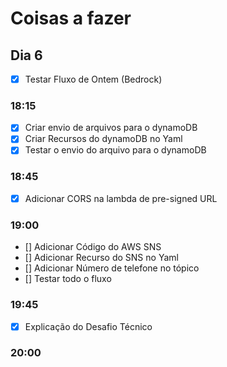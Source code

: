 # Coisas a fazer

## Dia 6

- [x] Testar Fluxo de Ontem (Bedrock)

### 18:15

- [x] Criar envio de arquivos para o dynamoDB
- [x] Criar Recursos do dynamoDB no Yaml
- [x] Testar o envio do arquivo para o dynamoDB

### 18:45

- [x] Adicionar CORS na lambda de pre-signed URL

### 19:00

- [] Adicionar Código do AWS SNS
- [] Adicionar Recurso do SNS no Yaml
- [] Adicionar Número de telefone no tópico
- [] Testar todo o fluxo

### 19:45

- [x] Explicação do Desafio Técnico

### 20:00
